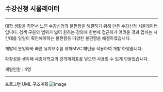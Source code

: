 ## 수강신청 시뮬레이터

---

대학 생활을 하면서 느낀 수강신청의 불편함을 해결하기 위해 만든 수강신청 시뮬레이터 입니다.
검색 구분의 범위가 넓어 원하는 강의에 한번에 접근하기 어려운 것과 겹치는 시간대를 일일이 확인해야하는 불편함등 다양한 불편함을 해결하였습니다.

개발의 분업화와 빠른 유지보수를 위해MVC 패턴을 적용하여 개발 하였습니다.

확장성을 생각해 세종대학교의 강의계획표를 넣으면 사용할 수 있게 만들었습니다.

개발인원 : 4명

---
프로그램 UML 구조계획
![image](https://user-images.githubusercontent.com/37828448/70433255-8e356e80-1ac4-11ea-8773-97d0aedee1ae.png)

